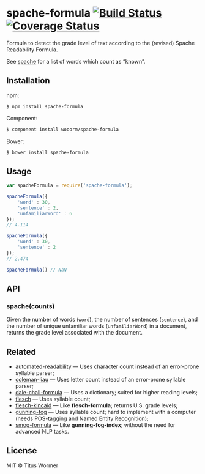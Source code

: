 # spache-formula [![Build Status](https://img.shields.io/travis/wooorm/spache-formula.svg?style=flat)](https://travis-ci.org/wooorm/spache-formula) [![Coverage Status](https://img.shields.io/coveralls/wooorm/spache-formula.svg?style=flat)](https://coveralls.io/r/wooorm/spache-formula?branch=master)

Formula to detect the grade level of text according to the (revised) Spache Readability Formula.

See [spache](https://github.com/wooorm/spache) for a list of words which count as “known”.

## Installation

npm:
```sh
$ npm install spache-formula
```

Component:
```sh
$ component install wooorm/spache-formula
```

Bower:
```sh
$ bower install spache-formula
```

## Usage

```js
var spacheFormula = require('spache-formula');

spacheFormula({
    'word' : 30,
    'sentence' : 2,
    'unfamiliarWord' : 6
});
// 4.114

spacheFormula({
    'word' : 30,
    'sentence' : 2
});
// 2.474

spacheFormula() // NaN
```

## API

### spache(counts)

Given the number of words (`word`), the number of sentences (`sentence`), and the number of unique unfamiliar words (`unfamiliarWord`) in a document, returns the grade level associated with the document.

## Related

- [automated-readability](https://github.com/wooorm/automated-readability) — Uses character count instead of an error-prone syllable parser;
- [coleman-liau](https://github.com/wooorm/coleman-liau) — Uses letter count instead of an error-prone syllable parser;
- [dale-chall-formula](https://github.com/wooorm/dale-chall-formula) — Uses a dictionary; suited for higher reading levels;
- [flesch](https://github.com/wooorm/flesch) — Uses syllable count;
- [flesch-kincaid](https://github.com/wooorm/flesch-kincaid) — Like **flesch-formula**; returns U.S. grade levels;
- [gunning-fog](https://github.com/wooorm/gunning-fog) — Uses syllable count; hard to implement with a computer (needs POS-tagging and Named Entity Recognition);
- [smog-formula](https://github.com/wooorm/smog-formula) — Like **gunning-fog-index**; without the need for advanced NLP tasks.

## License

MIT © Titus Wormer
